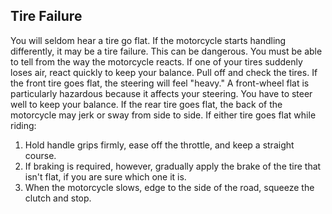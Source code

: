 ## Tire Failure
You will seldom hear a tire go flat. If the motorcycle starts handling differently, it may be a tire failure. This can be dangerous. You must be able to tell from the way the motorcycle reacts. If one of your tires suddenly loses air, react quickly to keep your balance. Pull off and check the tires. If the front tire goes flat, the steering will feel "heavy." A front-wheel flat is particularly hazardous because it affects your steering. You have to steer well to keep your balance. If the rear tire goes flat, the back of the motorcycle may jerk or sway from side to side.
If either tire goes flat while riding:
1. Hold handle grips firmly, ease off the throttle, and keep a straight course.
2. If braking is required, however, gradually apply the brake of the tire that isn't flat, if you are sure which one it is.
3. When the motorcycle slows, edge to the side of the road, squeeze the clutch and stop.